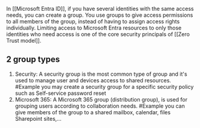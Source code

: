 In [[Microsoft Entra ID]], if you have several identities with the same access needs, you can create a group. You use groups to give access permissions to all members of the group, instead of having to assign access rights individually. Limiting access to Microsoft Entra resources to only those identities who need access is one of the core security principals of [[Zero Trust model]].
## 2 group types
1. Security: A security group is the most common type of group and it's used to manage user and devices access to shared resources.
	#Example you may create a security group for a specific security policy such as Self-service password reset
2. Microsoft 365: A Microsoft 365 group (distribution group), is used for grouping users according to collaboration needs.
	#Example you can give members of the group to a shared mailbox, calendar, files Sharepoint sites,...
